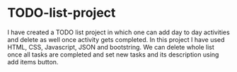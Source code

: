 # TODO-list-project
I have created a TODO list project in which one can add day to day activities and delete as well once activity gets completed. 
In this project I have used HTML, CSS, Javascript, JSON and bootstring.
We can delete whole list once all tasks are completed and set new tasks and its description using add items button.
